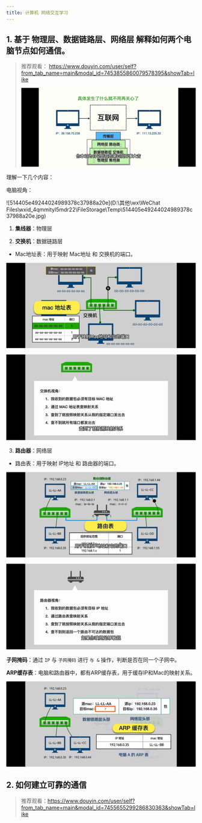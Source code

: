 ```yaml
---
title: 计算机 网络交互学习
---
```


## 1. 基于 物理层、数据链路层、网络层 解释如何两个电脑节点如何通信。

> 推荐观看： https://www.douyin.com/user/self?from_tab_name=main&modal_id=7453855860079578395&showTab=like
>
> ![image-20250105150620589](https://raw.githubusercontent.com/xupengboo/xupengboo-picture/main/img/image-20250105150620589.png)

理解一下几个内容：

电脑视角：

![514405e49244024989378c37988a20e](D:\其他\wx\WeChat Files\wxid_4qmmityl5mdr22\FileStorage\Temp\514405e49244024989378c37988a20e.jpg)

1. **集线器**：物理层

   

2. **交换机**：数据链路层

- Mac地址表：用于映射 Mac地址 和 交换机的端口。

![6477ac35810b2e9486a6c2f03db006a](https://raw.githubusercontent.com/xupengboo/xupengboo-picture/main/img/6477ac35810b2e9486a6c2f03db006a.jpg)

![e44df3c062f3248622d341b57eab051](https://raw.githubusercontent.com/xupengboo/xupengboo-picture/main/img/e44df3c062f3248622d341b57eab051.jpg)



3. **路由器**：网络层

- 路由表：用于映射 IP地址 和 路由器的端口。

![873f8773ee0a9a0f2332fbe5e6ad5ef](https://raw.githubusercontent.com/xupengboo/xupengboo-picture/main/img/873f8773ee0a9a0f2332fbe5e6ad5ef.jpg)

![afe7c93a207f008ad94ec7ac3a791f4](https://raw.githubusercontent.com/xupengboo/xupengboo-picture/main/img/afe7c93a207f008ad94ec7ac3a791f4.jpg)



**子网掩码**：通过 `IP` 与 `子网掩码` 进行 `与 &` 操作，判断是否在同一个子网中。

**ARP缓存表**：电脑和路由器中，都有ARP缓存表，用于缓存IP和Mac的映射关系。

![294dd9638496d55023205c4d62125d7](https://raw.githubusercontent.com/xupengboo/xupengboo-picture/main/img/294dd9638496d55023205c4d62125d7.jpg)



## 2. 如何建立可靠的通信

> 推荐观看：https://www.douyin.com/user/self?from_tab_name=main&modal_id=7455655299286830363&showTab=like
